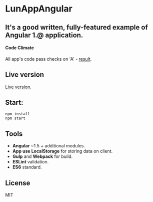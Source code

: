 # LunAppAngular

## It's a good written, fully-featured example of Angular 1.@ application.

#### Code Climate

All app's code pass checks on 'A' - [result](https://codeclimate.com/github/Metnew/LunAppAngular/code).

## Live version

[Live version.](https://metnew.github.io/LunAppAngular)

## Start:

```
npm install
npm start
```

## Tools

- **Angular** ~1.5 + additional modules.
- **App use LocalStorage** for storing data on client.
- **Gulp** and **Webpack** for build.
- **ESLint** validation.
- **ES6** standard.

## License

MIT
